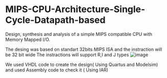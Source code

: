 # MIPS-CPU-Architecture-Single-Cycle-Datapath-based
Design, synthesis and analysis of a simple MIPS compatible CPU with Memory Mapped I/O.

The desing was based on standart 32bits MIPS ISA and the instraction will be 32 bit wide 
The instractions will support R,I and J types ![image](https://user-images.githubusercontent.com/94614385/202234572-59ee448c-9942-4f29-8d9a-f6d2496d8ee8.png)

We used VHDL code to create the design( Using Quartus and Modelsim) and used Assembly code to check it ( Using IAR)
